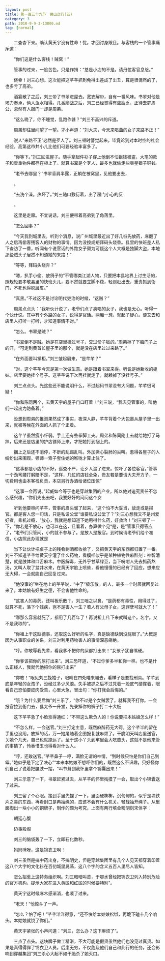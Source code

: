 ```yaml
---
layout: post
title: 第一百三十九节　佛山之行(五)
category: 3
path: 2010-9-9-3-13800.md
tag: [normal]
---
```


　　二查杳下来。确认黄天宇没有性命！忧，才回讨身跟且。与客栈的一个管事痛斥道：

　　“你们这是什么客栈！贼窝！”

　　管事的过来，一脸苦色，只是作揖：“总是小店的不是。请丹位客官息怒。”

　　侥幸！刘三心想。这次能把这芊芊抓到免得出差成了出丑，算是很偶然的了，也多亏了高弟。

　　酒宴散了之后，刘三带了书翠进屋去。宽衣解带，自有一番风味。书翠对他是竭力奉承，俩人鱼水相得。几番廖战之后，刘三已经觉得有些疲乏，正待去梦周公，忽然有人敲门一却是周弟。

　　“这么晚了，你不睡觉，乱跑作甚？”刘三不高兴的斥道。

　　周弟却往里间望了一望。才小声道：“刘大夫，今天来唱曲的女子来路不正！”

　　说人“来路不正”必然是歹人了。刘三顿时警觉起来。毕竟论到对本时空的社会经验，高第这市井小儿比他们可要经验丰富多了。

　　“你等下。”刘三回进屋子。随手拿起件衫子穿上他倒不怕银钱被盗，大笔的款子和贵重物件都存在柜上了。就算书翠是个歹人，最多也就偷走些零星银子铜钱。

　　“老爷去哪里？”书翠香肩半露，正躺在被窝里，见他要出去，

　　。

　　“去洗个澡。热坏了。”刘三随口敷衍着，出了房门小心的反

　　。

　　这里是走廊。不宜说话，刘三便带着高弟到了角落里。

　　“怎么回事？”

　　“今天我到城里去，听到个消息，说广州城里最近出了好几桩先放药，麻翻了人之后再偷客残客人的财物的事情。因为没按规矩拜码头烧香。县里的快班差人私下查访了一番，听闻有个说官话的外路女子颇为可疑这个人大概是独脚大盗，本地那些贼头子居然不知道她的来路！”

　　“等等，拜码头烧奔？”

　　“嗯，扒手小偷、放鸽子的”不管哪类江湖人物，只要把本县地界上讨生活的，照规矩要孝敬县里的快班头儿，要不然就要立脚不稳，轻则赶出去，重责抓到衙门，不死也得脱层皮。”

　　“真黑。”不过这不是讨论明代吏治的时候，“这贼？”

　　周弟点点头：“我听伙计说了，老爷们点了卖唱的女子，我也是无心。听得一个伙计说。其中有个外路的女子，说得是官话。两厢一想，就起了疑心。便又去和店里人打听一打听，才知道事情不对。”

　　“怎么。书翠是贼？”

　　“书翠倒不是贼。她是在店里挂过号子，交过份子钱的。”周弟擦了下脑门子上的汗，“可走到黄首长屋子里的那个，就是没在店里过过来路了。”

　　“在外面要叫掌柜。”刘三皱起眉来，“是芊芊？”

　　“对，这个芊芊今天是第一次做生意。她是跟着书翠来得。听说是她新收的姐妹。店里要她挂个号子。这芊芊说下次再挂就走了，就赖掉了没挂号子。”

　　刘三点点头。光这些还不能说明什么，不过起码书翠没有大问题，芊芊很可疑！

　　“你和陈同两个，去黄天宇的屋子门口盯着！”刘三说，“我去见管事的，叫他们一起出力防备着。”

　　没想到周弟的推测果然成了事实，夜深人静，芊芊背着个大包裹从屋子里一出来，就被等候在外面的人抓了个正着。

　　这芊芊虽然瘦小纤弱。手上还有些拳脚工夫。周弟和陈同刚上去就给她打了马趴，后来还是店里的护店镖师上来，才把她打到捆上的。

　　捆上之后还不消停，不断的乱踢乱叫。外加撕心裂肺的尖叫。惹得各屋子的人纷纷出来围观。镖师一索子套住她的喉咙才算止住了。

　　“这事都是小店的不好，巡查不严，让歹人混了进来。惊吓了各位客官。”管事一个劲弯腰打躬赔不是，“这样，几位的店钱全免，贵友若是要请大夫开方子，一切费用也由本客栈负责，本店另行办酒给诸位压惊”

　　“这事一会再说。”起威如今等于也是穿越集团的产业，所以他对追究责任不怎么感兴趣，“你们先出去吧，我要好好的问问这个女

　　听到他要审问芊芊，管事的眉头皱了起来，“这个怕不大妥当，放走或是报官。都是客人您一句话，只是私设公堂“谁要私设公堂了？”刘三心想我又不是州爱好者，乘机过瘾，“放心，我就是想知道下她用得什么药，好救治！”刘三顿了一下，“你若是不放心，也可以在这，且看着，办算做个见“是，是”管事只得答应了，“老爷们只管问，小的就不参与了。是放人是报官。到时候请老爷们给个准信，小店照此办理就是

　　当下让伙计把桌子上的残肴剩酒都收拾了，又把黄天宇的东西都归置了一番。刘三不知道芊芊给黄天宇灌了什么药物，看模样似乎是某种植物性麻醉剂：神智清楚，就是肢体和口舌麻木。中医解毒，无外乎甘草绿豆，当下吩咐人先去抓药熬汤，又叫人取了盆井水来，在黄天宇脸上喷耸，看他慢慢的已经有了回应，想来应无大碍，一会就能自己回复过来。

　　“他没事的”坐在地上的芊芊说，“中了“极乐散。的人，最多一个时辰就回复过来了。本姑娘有好生之德，不会害他性命的。

　　“这害人的毒药。还叫板乐散？。刘三嗤之以鼻，“是药都有毒性，用得过了，就算不死，落下个残疾，岂不是害人一生？若人有父母子女，这罪孽可就大了！”

　　“哪那么容易就死了，都用了几百年了！再说祖上传下来就叫这个。名字。又不是我取的”。

　　“你祖上干这缺德事，还取这么好听的名字，真是缺德缺到没屁眼了。”大概是因为从事职业的关系，刘三对利用药物害人的事情深恶痛绝。

　　“哼。你敢辱我先辈，看我爹不把你的屎都打出来！”女孩子犹自嘴硬。

　　“你爹该把你的尿打出来”。刘三恐吓道，“不过你爹多半和你一样。也不是什么正经人，我就代他把你的尿打出来”

　　“你敢！”眼见刘三挽袖子，眼睛在四处瞄来瞄去，看样子是要找刑具。芊芊到底是年轻的女孩子，没经过多少风浪。失手被抓之后不过凭着一股底气硬撑着，眼看自己恐怕要皮肉受苦，心里大急，冒出句：“你打我会后悔的。”

　　“哦？为什么要后悔”刘三乐了，“你不过是个女贼罢了。就算我不打你。一会报官拉到衙门去，县太爷一升堂，先录掉你的裤子打二十大板

　　这下芊芊急了小脸涨得通红：“不带这么欺负人的！你说要把本姑娘怎么样！”

　　“不怎么样。一会送官。”刘三打定主意，既然麻醉药无大碍，这个芊半的留在手里也没用。放掉的话，万一她尾随着企图报复就麻烦了。干脆明天叫店里送官，关她个几天，自己也就跑远了。至于这小丫头到牢里会大吃苦头，这就不是他来管的事情了，怜香惜玉也得看对什么人。

　　“哼，还敢送官。”芊芊鼻子一哼，满脸无谓的神情，“到时候只怕是你们自己到霉。”她似乎是下定了决心”“本来本姑娘不想吓你们的，既然这么不识趣，只好怪你们自己了说着把腰肢一摆，“叫书耸到我怀里拿个锦囊出来！”

　　刘三示意了一下，书翠赶紧过去，从芊芊的怀里掏摸了一会，取出个小锦囊送了过来。

　　刘三留了个心眼。接到手里先捏了一下，里面硬梆梆，沉甸甸的，似乎是块铁片之类的东西，再看封口是冉抽绳的，应该不会有什么机关。轻轻抽开绳子。从里面掏出一块小小的铜牌子，制作的颇为考究，上面有两行填金粉阴刻宋体字：

　　朝廷心腹

　　边事股阁

　　刘三的脑袋轰了一下，立即石化数秒。

　　妈妈咪呀，这是锦衣卫啊！

　　刘三虽然是搞中药出身，不搞明史，但是穿越集团里有几个人见天都穿着印着这八个大字的文化衫在百仞城里晃荡，这八个字的含义五百人里尽人皆知。

　　怎么招惹上这特务组织啊。刘三暗暗叫苦，于鄂水曾经把锦衣卫列入特别危险的官方机构，提示大家在进入黄区和红区的时候要特别"。

　　黄天宇这时候麻木感渐消，也凑了过来。

　　“老天！”他惊斗了一声。

　　“怎么？怕了吧！”芊芊洋洋得意，“还不快给本姑娘松绑，再跪下磕十几个响头。本姑娘就饶了你们。”

　　黄天宇紧张的小声问道：“刘三，怎么办？这下麻烦了”。

　　三点了点头。这块牌子做工精湛，不大可能是假货虽然他们也没见过真货。如果是真得得罪了锦衣卫人员，后患无穷，不仅危及他们自己和此行的任务，还会影响到穿越集团”刘三杀心大起不如干脆杀了她灭口。